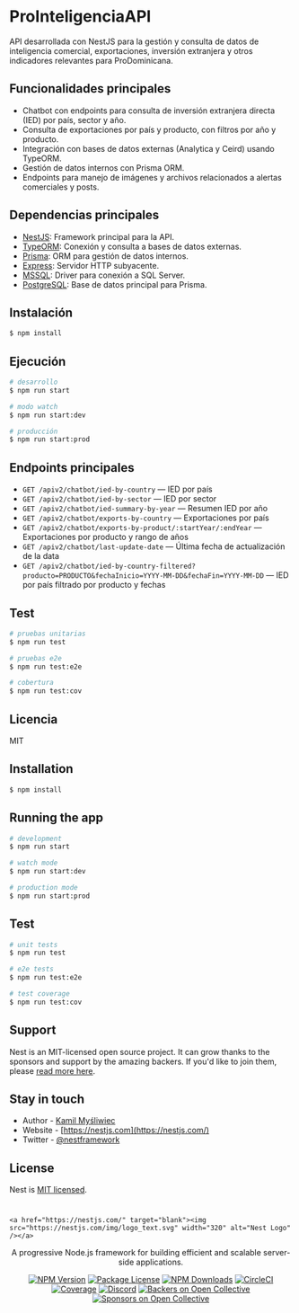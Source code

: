 
# ProInteligenciaAPI

API desarrollada con NestJS para la gestión y consulta de datos de inteligencia comercial, exportaciones, inversión extranjera y otros indicadores relevantes para ProDominicana.

## Funcionalidades principales
- Chatbot con endpoints para consulta de inversión extranjera directa (IED) por país, sector y año.
- Consulta de exportaciones por país y producto, con filtros por año y producto.
- Integración con bases de datos externas (Analytica y Ceird) usando TypeORM.
- Gestión de datos internos con Prisma ORM.
- Endpoints para manejo de imágenes y archivos relacionados a alertas comerciales y posts.

## Dependencias principales
- [NestJS](https://nestjs.com/): Framework principal para la API.
- [TypeORM](https://typeorm.io/): Conexión y consulta a bases de datos externas.
- [Prisma](https://www.prisma.io/): ORM para gestión de datos internos.
- [Express](https://expressjs.com/): Servidor HTTP subyacente.
- [MSSQL](https://www.npmjs.com/package/mssql): Driver para conexión a SQL Server.
- [PostgreSQL](https://www.postgresql.org/): Base de datos principal para Prisma.

## Instalación

```bash
$ npm install
```

## Ejecución

```bash
# desarrollo
$ npm run start

# modo watch
$ npm run start:dev

# producción
$ npm run start:prod
```

## Endpoints principales

- `GET /apiv2/chatbot/ied-by-country` — IED por país
- `GET /apiv2/chatbot/ied-by-sector` — IED por sector
- `GET /apiv2/chatbot/ied-summary-by-year` — Resumen IED por año
- `GET /apiv2/chatbot/exports-by-country` — Exportaciones por país
- `GET /apiv2/chatbot/exports-by-product/:startYear/:endYear` — Exportaciones por producto y rango de años
- `GET /apiv2/chatbot/last-update-date` — Última fecha de actualización de la data
- `GET /apiv2/chatbot/ied-by-country-filtered?producto=PRODUCTO&fechaInicio=YYYY-MM-DD&fechaFin=YYYY-MM-DD` — IED por país filtrado por producto y fechas


## Test

```bash
# pruebas unitarias
$ npm run test

# pruebas e2e
$ npm run test:e2e

# cobertura
$ npm run test:cov
```

## Licencia

MIT

## Installation

```bash
$ npm install
```

## Running the app

```bash
# development
$ npm run start

# watch mode
$ npm run start:dev

# production mode
$ npm run start:prod
```

## Test

```bash
# unit tests
$ npm run test

# e2e tests
$ npm run test:e2e

# test coverage
$ npm run test:cov
```

## Support

Nest is an MIT-licensed open source project. It can grow thanks to the sponsors and support by the amazing backers. If you'd like to join them, please [read more here](https://docs.nestjs.com/support).

## Stay in touch

- Author - [Kamil Myśliwiec](https://kamilmysliwiec.com)
- Website - [https://nestjs.com](https://nestjs.com/)
- Twitter - [@nestframework](https://twitter.com/nestframework)

## License

Nest is [MIT licensed](LICENSE).
# <p align="center">
	<a href="https://nestjs.com/" target="blank"><img src="https://nestjs.com/img/logo_text.svg" width="320" alt="Nest Logo" /></a>
</p>

<p align="center">A progressive Node.js framework for building efficient and scalable server-side applications.</p>

<p align="center">
	<a href="https://www.npmjs.com/package/@nestjs/core"><img src="https://img.shields.io/npm/v/@nestjs/core.svg" alt="NPM Version" /></a>
	<a href="https://www.npmjs.com/package/@nestjs/core"><img src="https://img.shields.io/npm/l/@nestjs/core.svg" alt="Package License" /></a>
	<a href="https://www.npmjs.com/package/@nestjs/core"><img src="https://img.shields.io/npm/dm/@nestjs/core.svg" alt="NPM Downloads" /></a>
	<a href="https://circleci.com/gh/nestjs/nest"><img src="https://img.shields.io/circleci/project/github/nestjs/nest/master.svg" alt="CircleCI" /></a>
	<a href="https://coveralls.io/github/nestjs/nest?branch=master"><img src="https://img.shields.io/coveralls/github/nestjs/nest/master.svg" alt="Coverage" /></a>
	<a href="https://discord.gg/nestjs"><img src="https://img.shields.io/discord/428938820624256000.svg" alt="Discord" /></a>
	<a href="https://opencollective.com/nest"><img src="https://opencollective.com/nest/backers/badge.svg" alt="Backers on Open Collective" /></a>
	<a href="https://opencollective.com/nest/sponsors/0/website"><img src="https://opencollective.com/nest/sponsors/badge.svg" alt="Sponsors on Open Collective" /></a>
</p>
